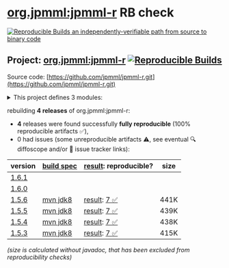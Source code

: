 [org.jpmml:jpmml-r](https://central.sonatype.com/artifact/org.jpmml/jpmml-r/versions) RB check
=======

[![Reproducible Builds](https://reproducible-builds.org/images/logos/rb.svg) an independently-verifiable path from source to binary code](https://reproducible-builds.org/)

## Project: [org.jpmml:jpmml-r](https://central.sonatype.com/artifact/org.jpmml/jpmml-r/versions) [![Reproducible Builds](https://img.shields.io/endpoint?url=https://raw.githubusercontent.com/jvm-repo-rebuild/reproducible-central/master/content/org/jpmml/jpmml-r/badge.json)](https://github.com/jvm-repo-rebuild/reproducible-central/blob/master/content/org/jpmml/jpmml-r/README.md)

Source code: [https://github.com/jpmml/jpmml-r.git](https://github.com/jpmml/jpmml-r.git)

<details><summary>This project defines 3 modules:</summary>

* [org.jpmml:jpmml-r](https://central.sonatype.com/artifact/org.jpmml/jpmml-r/overview)
* [org.jpmml:pmml-rexp](https://central.sonatype.com/artifact/org.jpmml/pmml-rexp/overview)
* [org.jpmml:pmml-rexp-xgboost](https://central.sonatype.com/artifact/org.jpmml/pmml-rexp-xgboost/overview)
</details>

rebuilding **4 releases** of org.jpmml:jpmml-r:
- **4** releases were found successfully **fully reproducible** (100% reproducible artifacts :white_check_mark:),
- 0 had issues (some unreproducible artifacts :warning:, see eventual :mag: diffoscope and/or :memo: issue tracker links):

| version | [build spec](/BUILDSPEC.md) | [result](https://reproducible-builds.org/docs/jvm/): reproducible? | size |
| -- | --------- | ------ | -- |
| [1.6.1](https://central.sonatype.com/artifact/org.jpmml/jpmml-r/1.6.1/pom) | | | |
| [1.6.0](https://central.sonatype.com/artifact/org.jpmml/jpmml-r/1.6.0/pom) | | | |
| [1.5.6](https://central.sonatype.com/artifact/org.jpmml/jpmml-r/1.5.6/pom) | [mvn jdk8](jpmml-r-1.5.6.buildspec) | [result](jpmml-r-1.5.6.buildinfo): [7 :white_check_mark: ](jpmml-r-1.5.6.buildcompare) | 441K |
| [1.5.5](https://central.sonatype.com/artifact/org.jpmml/jpmml-r/1.5.5/pom) | [mvn jdk8](jpmml-r-1.5.5.buildspec) | [result](jpmml-r-1.5.5.buildinfo): [7 :white_check_mark: ](jpmml-r-1.5.5.buildcompare) | 439K |
| [1.5.4](https://central.sonatype.com/artifact/org.jpmml/jpmml-r/1.5.4/pom) | [mvn jdk8](jpmml-r-1.5.4.buildspec) | [result](jpmml-r-1.5.4.buildinfo): [7 :white_check_mark: ](jpmml-r-1.5.4.buildcompare) | 438K |
| [1.5.3](https://central.sonatype.com/artifact/org.jpmml/jpmml-r/1.5.3/pom) | [mvn jdk8](jpmml-r-1.5.3.buildspec) | [result](jpmml-r-1.5.3.buildinfo): [7 :white_check_mark: ](jpmml-r-1.5.3.buildcompare) | 415K |

<i>(size is calculated without javadoc, that has been excluded from reproducibility checks)</i>
